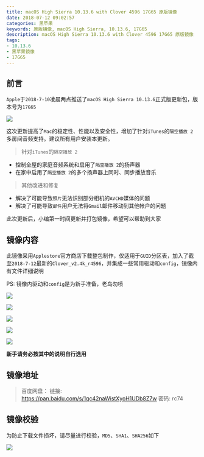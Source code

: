 ```yaml
---
title: macOS High Sierra 10.13.6 with Clover 4596 17G65 原版镜像
date: 2018-07-12 09:02:57
categories: 黑苹果
keywords: 原版镜像, macOS High Sierra, 10.13.6, 17G65
description: macOS High Sierra 10.13.6 with Clover 4596 17G65 原版镜像
tags: 
- 10.13.6
- 黑苹果镜像
- 17G65
---
```


## 前言
`Apple`于`2018-7-10`凌晨两点推送了`macOS High Sierra 10.13.6`正式版更新包，版本号为`17G65`

![](https://raw.githubusercontent.com/athlonreg/BlogImages/master/Images/04/2d744aee780747cc28e13880d1f21e.png)

这次更新提高了`Mac`的稳定性、性能以及安全性，增加了针对`iTunes`的`隔空播放 2`多房间音频支持。建议所有用户安装本更新。

> 针对`iTunes`的`隔空播放 2`

- 控制全屋的家庭音频系统和启用了`隔空播放 2`的扬声器
- 在家中启用了`隔空播放 2`的多个扬声器上同时、同步播放音乐

> 其他改进和修复

- 解决了可能导致`照片`无法识别部分相机的`AVCHD`媒体的问题
- 解决了可能导致`邮件`用户无法将`Gmail`邮件移动到其他帐户的问题

此次更新后，小编第一时间更新并打包镜像，希望可以帮助到大家

## 镜像内容
此镜像采用`Applestore`官方商店下载整包制作，仅适用于`GUID`分区表，加入了截至`2018-7-12`最新的`Clover_v2.4k_r4596`，并集成一些常用驱动和`config`，镜像内有文件详细说明

PS: 镜像内驱动和`config`是为新手准备，老鸟勿喷

![](https://raw.githubusercontent.com/athlonreg/BlogImages/master/Images/88/e3735f1df7c1698869bc4700b0e34f.png)

![](https://raw.githubusercontent.com/athlonreg/BlogImages/master/Images/48/99a6d0d9094d41acc455008be82109.png)

![](https://raw.githubusercontent.com/athlonreg/BlogImages/master/Images/48/87d2b0ec6f40a3df7347148b03d196.png)

![](https://raw.githubusercontent.com/athlonreg/BlogImages/master/Images/04/9fa489977f2fc21eccce5b795eddb6.png)

![](https://raw.githubusercontent.com/athlonreg/BlogImages/master/Images/a6/ba1d85d46d0523daf0d539579bcbbd.png)

**新手请务必按其中的说明自行选用**

## 镜像地址
> 百度网盘：
> 链接: https://pan.baidu.com/s/1qc42naWistXyoH1UDb8Z7w 密码: rc74

## 镜像校验
为防止下载文件损坏，请尽量进行校验，`MD5`、`SHA1`、`SHA256`如下

![](https://raw.githubusercontent.com/athlonreg/BlogImages/master/Images/29/31bcb0966b3f2a9880f77520910531.png)
